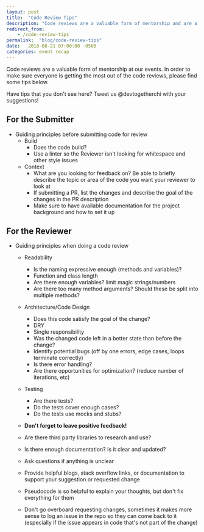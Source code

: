 ```yaml
---
layout: post
title:  "Code Review Tips"
description: "Code reviews are a valuable form of mentorship and are a practical way to improve coding skills. We've shared some of our favorite tips for both submitters and reviewers."
redirect_from: 
    - /code-review-tips
permalink:  "blog/code-review-tips"
date:   2018-08-21 07:00:00 -0500
categories: event recap
---
```


Code reviews are a valuable form of mentorship at our events. In order to make sure everyone is getting the most out of the code reviews, please find some tips below.

Have tips that you don't see here? Tweet us @devtogetherchi with your suggestions!


## For the Submitter
- Guiding principles before submitting code for review
  - Build
    - Does the code build?
    - Use a linter so the Reviewer isn't looking for whitespace and other style issues
  - Context
    - What are you looking for feedback on? Be able to briefly describe the topic or area of the code you want your reviewer to look at
    - If submitting a PR, list the changes and describe the goal of the changes in the PR description
    - Make sure to have available documentation for the project background and how to set it up

## For the Reviewer
- Guiding principles when doing a code review
  - Readability
    - Is the naming expressive enough (methods and variables)?
    - Function and class length
    - Are there enough variables? limit magic strings/numbers
    - Are there too many method arguments? Should these be split into multiple methods?
  - Architecture/Code Design
    - Does this code satisfy the goal of the change?
    - DRY
    - Single responsibility
    - Was the changed code left in a better state than before the change?
    - Identify potential bugs (off by one errors, edge cases, loops terminate correctly)
    - Is there error handling?
    - Are there opportunities for optimization? (reduce number of iterations, etc)
  - Testing
    - Are there tests?
    - Do the tests cover enough cases?
    - Do the tests use mocks and stubs?
  - **Don't forget to leave positive feedback!** 
  - Are there third party libraries to research and use?
  - Is there enough documentation? Is it clear and updated?
  - Ask questions if anything is unclear
  - Provide helpful blogs, stack overflow links, or documentation to support your suggestion or requested change

  - Pseudocode is so helpful to explain your thoughts, but don't fix everything for them
  - Don't go overboard requesting changes, sometimes it makes more sense to log an issue in the repo so they can come back to it (especially if the issue appears in code that's not part of the change)
